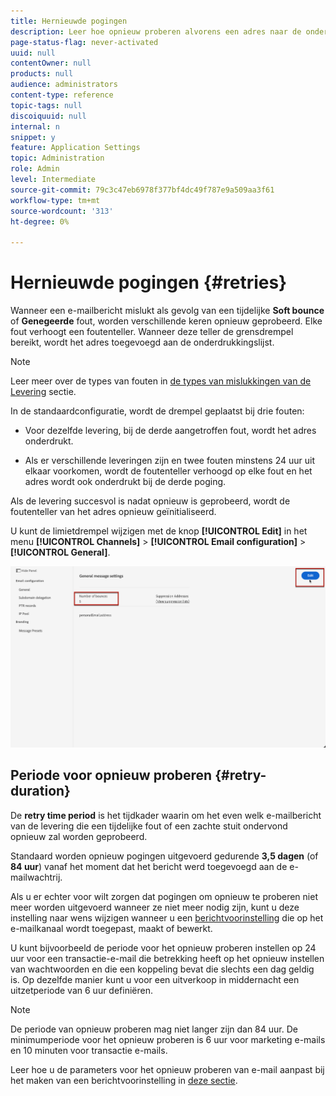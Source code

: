 ```yaml
---
title: Hernieuwde pogingen
description: Leer hoe opnieuw proberen alvorens een adres naar de onderdrukkingslijst te verzenden
page-status-flag: never-activated
uuid: null
contentOwner: null
products: null
audience: administrators
content-type: reference
topic-tags: null
discoiquuid: null
internal: n
snippet: y
feature: Application Settings
topic: Administration
role: Admin
level: Intermediate
source-git-commit: 79c3c47eb6978f377bf4dc49f787e9a509aa3f61
workflow-type: tm+mt
source-wordcount: '313'
ht-degree: 0%

---
```



# Hernieuwde pogingen {#retries}

Wanneer een e-mailbericht mislukt als gevolg van een tijdelijke **Soft bounce** of **Genegeerde** fout, worden verschillende keren opnieuw geprobeerd. Elke fout verhoogt een foutenteller. Wanneer deze teller de grensdrempel bereikt, wordt het adres toegevoegd aan de onderdrukkingslijst.

>[!NOTE]
>
>Leer meer over de types van fouten in [de types van mislukkingen van de Levering](../suppression-list.md#delivery-failures) sectie.

In de standaardconfiguratie, wordt de drempel geplaatst bij drie fouten:

* Voor dezelfde levering, bij de derde aangetroffen fout, wordt het adres onderdrukt.

* Als er verschillende leveringen zijn en twee fouten minstens 24 uur uit elkaar voorkomen, wordt de foutenteller verhoogd op elke fout en het adres wordt ook onderdrukt bij de derde poging.

Als de levering succesvol is nadat opnieuw is geprobeerd, wordt de foutenteller van het adres opnieuw geïnitialiseerd.

U kunt de limietdrempel wijzigen met de knop **[!UICONTROL Edit]** in het menu **[!UICONTROL Channels]** > **[!UICONTROL Email configuration]** > **[!UICONTROL General]**.

![](../assets/retries-edition.png)

<!--The minimum delay between retries and the maximum number of retries to be performed are based on how well an IP is performing, both historically and currently, at a given domain.-->

## Periode voor opnieuw proberen {#retry-duration}

De **retry time period** is het tijdkader waarin om het even welk e-mailbericht van de levering die een tijdelijke fout of een zachte stuit ondervond opnieuw zal worden geprobeerd.

Standaard worden opnieuw pogingen uitgevoerd gedurende **3,5 dagen** (of **84 uur**) vanaf het moment dat het bericht werd toegevoegd aan de e-mailwachtrij.

Als u er echter voor wilt zorgen dat pogingen om opnieuw te proberen niet meer worden uitgevoerd wanneer ze niet meer nodig zijn, kunt u deze instelling naar wens wijzigen wanneer u een [berichtvoorinstelling](message-presets.md) die op het e-mailkanaal wordt toegepast, maakt of bewerkt.

U kunt bijvoorbeeld de periode voor het opnieuw proberen instellen op 24 uur voor een transactie-e-mail die betrekking heeft op het opnieuw instellen van wachtwoorden en die een koppeling bevat die slechts een dag geldig is. Op dezelfde manier kunt u voor een uitverkoop in middernacht een uitzetperiode van 6 uur definiëren.

>[!NOTE]
>
>De periode van opnieuw proberen mag niet langer zijn dan 84 uur. De minimumperiode voor het opnieuw proberen is 6 uur voor marketing e-mails en 10 minuten voor transactie e-mails.

Leer hoe u de parameters voor het opnieuw proberen van e-mail aanpast bij het maken van een berichtvoorinstelling in [deze sectie](message-presets.md#create-message-preset).

<!--After 3.5 days, any message in the retry queue will be removed from the queue and sent back as a bounce.-->